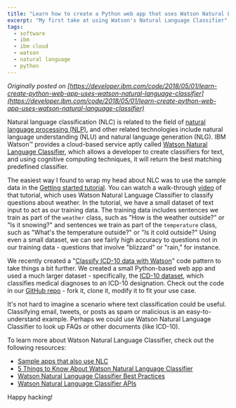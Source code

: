 ```yaml
---
title: "Learn how to create a Python web app that uses Watson Natural Language Classifier"
excerpt: "My first take at using Watson's Natural Language Classifier"
tags: 
  - software
  - ibm
  - ibm cloud
  - watson
  - natural language
  - python
---
```


_Originally posted on [https://developer.ibm.com/code/2018/05/01/learn-create-python-web-app-uses-watson-natural-language-classifier](https://developer.ibm.com/code/2018/05/01/learn-create-python-web-app-uses-watson-natural-language-classifier)_

Natural language classification (NLC) is related to the field of [natural language processing (NLP)](https://en.wikipedia.org/wiki/Natural-language_processing), and other related technologies include natural language understanding (NLU) and natural language generation (NLG). IBM Watson™ provides a cloud-based service aptly called [Watson Natural Language Classifier](https://www.ibm.com/watson/services/natural-language-classifier/), which allows a developer to create classifiers for text, and using cognitive computing techniques, it will return the best matching predefined classifier.

The easiest way I found to wrap my head about NLC was to use the sample data in the [Getting started tutorial](https://console.bluemix.net/docs/services/natural-language-classifier/getting-started.html). You can watch a walk-through [video](https://www.youtube.com/watch?v=SUj826ybCdU) of that tutorial, which uses Watson Natural Language Classifier to classify questions about weather. In the tutorial, we have a small dataset of text input to act as our training data. The training data includes sentences we train as part of the `weather` class, such as "How is the weather outside?" or "Is it snowing?" and sentences we train as part of the `temperature` class, such as "What's the temperature outside?" or "Is it cold outside?" Using even a small dataset, we can see fairly high accuracy to questions not in our training data - questions that involve "blizzard" or "rain," for instance.

We recently created a "[Classify ICD-10 data with Watson](http://developer.ibm.com/code/patterns/classify-icd-10-data-with-watson)" code pattern to take things a bit further. We created a small Python-based web app and used a much larger dataset - specifically, the [ICD-10 dataset](https://en.wikipedia.org/wiki/ICD-10), which classifies medical diagnoses to an ICD-10 designation. Check out the code in our [GitHub repo](https://github.com/IBM/nlc-icd10-classifier) - fork it, clone it, modify it to fit your use case.

It's not hard to imagine a scenario where text classification could be useful. Classifying email, tweets, or posts as spam or malicious is an easy-to-understand example. Perhaps we could use Watson Natural Language Classifier to look up FAQs or other documents (like ICD-10).

To learn more about Watson Natural Language Classifier, check out the following resources:

* [Sample apps that also use NLC](https://console.bluemix.net/docs/services/natural-language-classifier/sample-applications.html#sample-apps)
* [5 Things to Know About Watson Natural Language Classifier](https://www.ibm.com/developerworks/community/blogs/5things/entry/5_things_to_know_about_Watson_Natural_Language_Classifier?lang=en)
* [Watson Natural Language Classifier Best Practices](https://medium.com/ibm-watson/watson-natural-language-classifier-fb66206be6de)
* [Watson Natural Language Classifier APIs](https://www.ibm.com/watson/developercloud/natural-language-classifier/api/v1/curl.html?curl)

Happy hacking!
